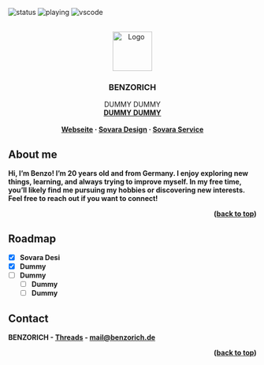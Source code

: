 <!-- Improved compatibility of back to top link: See: https://github.com/othneildrew/Best-README-Template/pull/73 -->
<a id="readme-top"></a>
<!--
*** Thanks for checking out the Best-README-Template. If you have a suggestion
*** that would make this better, please fork the repo and create a pull request
*** or simply open an issue with the tag "enhancement".
*** Don't forget to give the project a star!
*** Thanks again! Now go create something AMAZING! :D
-->



<!-- PROJECT SHIELDS -->
<!--
*** I'm using markdown "reference style" links for readability.
*** Reference links are enclosed in brackets [ ] instead of parentheses ( ).
*** See the bottom of this document for the declaration of the reference variables
*** for contributors-url, forks-url, etc. This is an optional, concise syntax you may use.
*** https://www.markdownguide.org/basic-syntax/#reference-style-links
-->
![status](https://api.statusbadges.me/badge/status/449613814049275905?simple=true)
![playing](https://api.statusbadges.me/badge/playing/449613814049275905)
![vscode](https://api.statusbadges.me/badge/vscode/449613814049275905)

<!-- PROJECT LOGO -->
<br />
<div align="center">
  <a href="https://benzorich.de">
    <img src="https://avatars.githubusercontent.com/u/125579030?v=4" alt="Logo" width="80" height="80">
  </a>

  <h3 align="center">BENZORICH</h3>

  <p align="center">
    DUMMY DUMMY
    <br />
    <a href="Https://benzorich.de"><strong>DUMMY DUMMY
    <br />
    <br />
    <a href="https://benzorich.de">Webseite</a>
    ·
    <a href="https://discord.gg/sovaradesign">Sovara Design</a>
    ·
    <a href="https://discord.gg/Z44JwcGJ">Sovara Service</a>
  </p>
</div>

<!-- ABOUT THE PROJECT -->
## About me

Hi, I’m Benzo! I’m 20 years old and from Germany. I enjoy exploring new things, learning, and always trying to improve myself. In my free time, you’ll likely find me pursuing my hobbies or discovering new interests. Feel free to reach out if you want to connect!

<p align="right">(<a href="#readme-top">back to top</a>)</p>

<!-- ROADMAP -->
## Roadmap

- [x] Sovara Desi
- [x] Dummy
- [ ] Dummy
    - [ ] Dummy
    - [ ] Dummy

<!-- CONTACT -->
## Contact

BENZORICH - [Threads](https://www.threads.net/@benzorichx) - mail@benzorich.de

<p align="right">(<a href="#readme-top">back to top</a>)</p>
